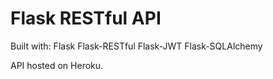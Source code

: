 # Flask RESTful API

Built with:
    Flask
    Flask-RESTful
    Flask-JWT
    Flask-SQLAlchemy

API hosted on Heroku.

